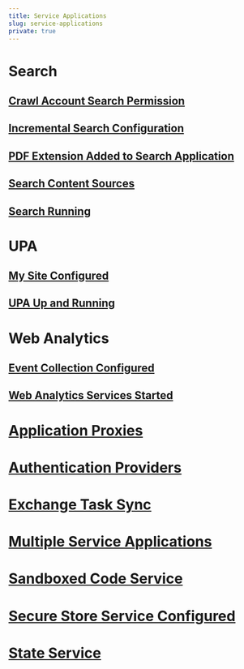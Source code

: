 ```yaml
---
title: Service Applications
slug: service-applications
private: true
---
```

# Search
## [Crawl Account Search Permission](crawl-account-search-permission.md)
## [Incremental Search Configuration](incremental-search-configuration.md)
## [PDF Extension Added to Search Application](pdf-extension-added-to-search-application.md)
## [Search Content Sources](search-content-sources.md)
## [Search Running](search-running.md)

# UPA
## [My Site Configured](my-site-configured.md)
## [UPA Up and Running](upa-up-and-running.md)

# Web Analytics
## [Event Collection Configured](event-collection-configured.md)
## [Web Analytics Services Started](web-analytics-services-started.md)

# [Application Proxies](application-proxies.md)
# [Authentication Providers](authentication-providers.md)
# [Exchange Task Sync](exchange-task-sync.md)
# [Multiple Service Applications](multiple-service-applications.md)
# [Sandboxed Code Service](sandboxed-code-service.md)
# [Secure Store Service Configured](secure-store-service-configured.md)
# [State Service](state-service.md)
